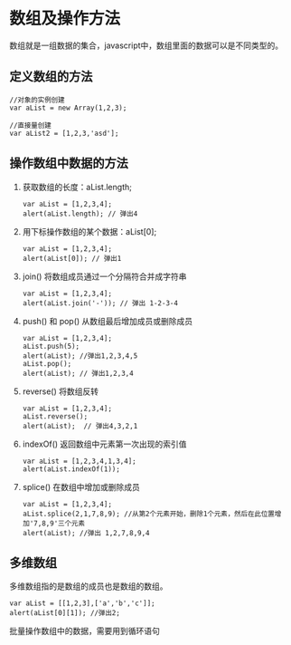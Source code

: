 # 数组及操作方法

数组就是一组数据的集合，javascript中，数组里面的数据可以是不同类型的。

## 定义数组的方法

```
//对象的实例创建
var aList = new Array(1,2,3);

//直接量创建
var aList2 = [1,2,3,'asd'];
```

## 操作数组中数据的方法 

1. 获取数组的长度：aList.length;

	```
	var aList = [1,2,3,4];
	alert(aList.length); // 弹出4
	```
	
2. 用下标操作数组的某个数据：aList[0];

	```
	var aList = [1,2,3,4];
	alert(aList[0]); // 弹出1
	```
3. join() 将数组成员通过一个分隔符合并成字符串
	
	```
	var aList = [1,2,3,4];
	alert(aList.join('-')); // 弹出 1-2-3-4
	```
4. push() 和 pop() 从数组最后增加成员或删除成员

	```
	var aList = [1,2,3,4];
	aList.push(5);
	alert(aList); //弹出1,2,3,4,5
	aList.pop();
	alert(aList); // 弹出1,2,3,4
	```
5. reverse() 将数组反转

	```
	var aList = [1,2,3,4];
	aList.reverse();
	alert(aList);  // 弹出4,3,2,1
	```
6. indexOf() 返回数组中元素第一次出现的索引值

	```
	var aList = [1,2,3,4,1,3,4];
	alert(aList.indexOf(1));
	```
7. splice() 在数组中增加或删除成员

	```
	var aList = [1,2,3,4];
	aList.splice(2,1,7,8,9); //从第2个元素开始，删除1个元素，然后在此位置增加'7,8,9'三个元素
	alert(aList); //弹出 1,2,7,8,9,4
	```
	
## 多维数组 
多维数组指的是数组的成员也是数组的数组。

```
var aList = [[1,2,3],['a','b','c']];
alert(aList[0][1]); //弹出2;
```
批量操作数组中的数据，需要用到循环语句